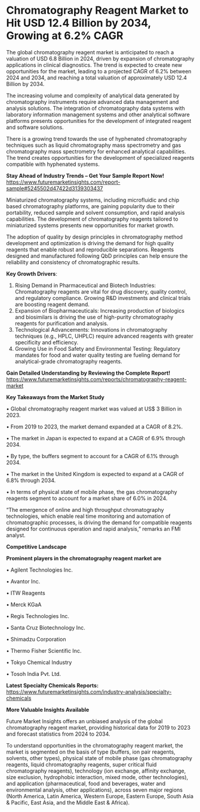 # Chromatography Reagent Market to Hit USD 12.4 Billion by 2034, Growing at 6.2% CAGR

The global chromatography reagent market is anticipated to reach a valuation of USD 6.8 Billion in 2024, driven by expansion of chromatography applications in clinical diagnostics. The trend is expected to create new opportunities for the market, leading to a projected CAGR of 6.2% between 2024 and 2034, and reaching a total valuation of approximately USD 12.4 Billion by 2034.

The increasing volume and complexity of analytical data generated by chromatography instruments require advanced data management and analysis solutions. The integration of chromatography data systems with laboratory information management systems and other analytical software platforms presents opportunities for the development of integrated reagent and software solutions.

There is a growing trend towards the use of hyphenated chromatography techniques such as liquid chromatography mass spectrometry and gas chromatography mass spectrometry for enhanced analytical capabilities. The trend creates opportunities for the development of specialized reagents compatible with hyphenated systems.

**Stay Ahead of Industry Trends – Get Your Sample Report Now!** https://www.futuremarketinsights.com/report-sample#5245502d47422d3139303437

Miniaturized chromatography systems, including microfluidic and chip based chromatography platforms, are gaining popularity due to their portability, reduced sample and solvent consumption, and rapid analysis capabilities. The development of chromatography reagents tailored to miniaturized systems presents new opportunities for market growth.

The adoption of quality by design principles in chromatography method development and optimization is driving the demand for high quality reagents that enable robust and reproducible separations. Reagents designed and manufactured following QbD principles can help ensure the reliability and consistency of chromatographic results.

**Key Growth Drivers**:

1.	Rising Demand in Pharmaceutical and Biotech Industries: Chromatography reagents are vital for drug discovery, quality control, and regulatory compliance. Growing R&D investments and clinical trials are boosting reagent demand.
2.	Expansion of Biopharmaceuticals: Increasing production of biologics and biosimilars is driving the use of high-purity chromatography reagents for purification and analysis.
3.	Technological Advancements: Innovations in chromatography techniques (e.g., HPLC, UHPLC) require advanced reagents with greater specificity and efficiency.
4.	Growing Use in Food Safety and Environmental Testing: Regulatory mandates for food and water quality testing are fueling demand for analytical-grade chromatography reagents.

**Gain Detailed Understanding by Reviewing the Complete Report!** https://www.futuremarketinsights.com/reports/chromatography-reagent-market

**Key Takeaways from the Market Study**

•	Global chromatography reagent market was valued at US$ 3 Billion in 2023.

•	From 2019 to 2023, the market demand expanded at a CAGR of 8.2%.

•	The market in Japan is expected to expand at a CAGR of 6.9% through 2034.

•	By type, the buffers segment to account for a CAGR of 6.1% through 2034.

•	The market in the United Kingdom is expected to expand at a CAGR of 6.8% through 2034.

•	In terms of physical state of mobile phase, the gas chromatography reagents segment to account for a market share of 6.0% in 2024.

“The emergence of online and high throughput chromatography technologies, which enable real time monitoring and automation of chromatographic processes, is driving the demand for compatible reagents designed for continuous operation and rapid analysis,” remarks an FMI analyst.

**Competitive Landscape**

**Prominent players in the chromatography reagent market are**

•	Agilent Technologies Inc.

•	Avantor Inc.

•	ITW Reagents

•	Merck KGaA

•	Regis Technologies Inc.

•	Santa Cruz Biotechnology Inc.

•	Shimadzu Corporation

•	Thermo Fisher Scientific Inc.

•	Tokyo Chemical Industry

•	Tosoh India Pvt. Ltd.

**Latest Specialty Chemicals Reports:** https://www.futuremarketinsights.com/industry-analysis/specialty-chemicals

**More Valuable Insights Available**

Future Market Insights offers an unbiased analysis of the global chromatography reagent market, providing historical data for 2019 to 2023 and forecast statistics from 2024 to 2034.

To understand opportunities in the chromatography reagent market, the market is segmented on the basis of type (buffers, ion pair reagents, solvents, other types), physical state of mobile phase (gas chromatography reagents, liquid chromatography reagents, super critical fluid chromatography reagents), technology (ion exchange, affinity exchange, size exclusion, hydrophobic interaction, mixed mode, other technologies), and application (pharmaceutical, food and beverages, water and environmental analysis, other applications), across seven major regions (North America, Latin America, Western Europe, Eastern Europe, South Asia & Pacific, East Asia, and the Middle East & Africa).

